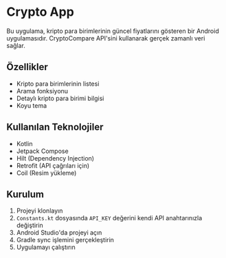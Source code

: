# Crypto App

Bu uygulama, kripto para birimlerinin güncel fiyatlarını gösteren bir Android uygulamasıdır. CryptoCompare API'sini kullanarak gerçek zamanlı veri sağlar.

## Özellikler

- Kripto para birimlerinin listesi
- Arama fonksiyonu
- Detaylı kripto para birimi bilgisi
- Koyu tema

## Kullanılan Teknolojiler

- Kotlin
- Jetpack Compose
- Hilt (Dependency Injection)
- Retrofit (API çağrıları için)
- Coil (Resim yükleme)

## Kurulum

1. Projeyi klonlayın
2. `Constants.kt` dosyasında `API_KEY` değerini kendi API anahtarınızla değiştirin
3. Android Studio'da projeyi açın
4. Gradle sync işlemini gerçekleştirin
5. Uygulamayı çalıştırın
